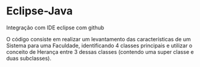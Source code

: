 # Eclipse-Java
Integração com IDE eclipse com github

O código consiste em realizar um levantamento das características de um Sistema
para uma Faculdade, identificando 4 classes principais e utilizar o conceito de Herança entre 3 dessas classes (contendo
uma super classe e duas subclasses).
